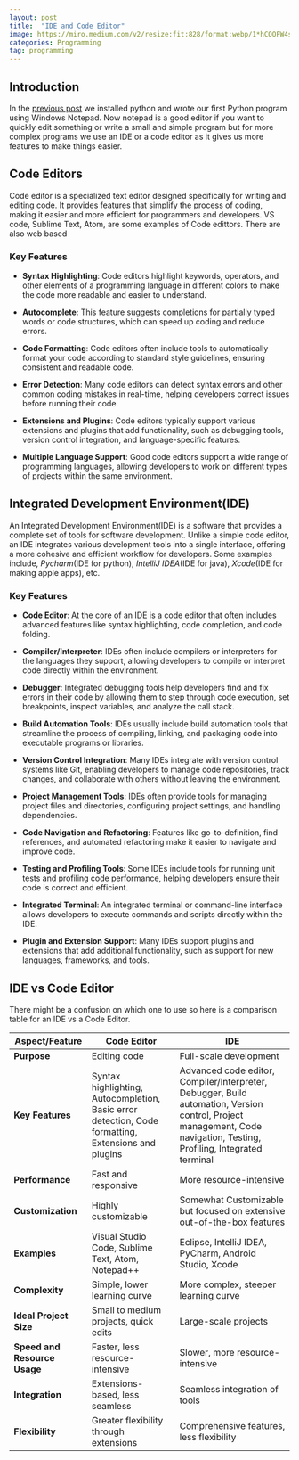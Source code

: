 ```yaml
---
layout: post
title:  "IDE and Code Editor"
image: https://miro.medium.com/v2/resize:fit:828/format:webp/1*hCOOFW4sQi1jz7-2u1sJGQ.png
categories: Programming
tag: programming
---
```


## Introduction
In the [previous post](https://devincog.github.io/blogs/programming/2024/05/14/Getting-Started-With-Python.html) we installed python and wrote our first Python program using Windows Notepad. Now notepad is a good editor if you want to quickly edit something or write a small and simple program but for more complex programs we use an IDE or a code editor as it gives us more features to make things easier.


## Code Editors

Code editor is a specialized text editor designed specifically for writing and editing code. It provides features that simplify the process of coding, making it easier and more efficient for programmers and developers. VS code, Sublime Text, Atom, are some examples of Code edittors. There are also web based

### Key Features

* **Syntax Highlighting**: Code editors highlight keywords, operators, and other elements of a programming language in different colors to make the code more readable and easier to understand.

* **Autocomplete**: This feature suggests completions for partially typed words or code structures, which can speed up coding and reduce errors.

* **Code Formatting**: Code editors often include tools to automatically format your code according to standard style guidelines, ensuring consistent and readable code.

* **Error Detection**: Many code editors can detect syntax errors and other common coding mistakes in real-time, helping developers correct issues before running their code.

* **Extensions and Plugins**: Code editors typically support various extensions and plugins that add functionality, such as debugging tools, version control integration, and language-specific features.

* **Multiple Language Support**: Good code editors support a wide range of programming languages, allowing developers to work on different types of projects within the same environment.

## Integrated Development Environment(IDE)

An Integrated Development Environment(IDE) is a software that provides a complete set of tools for software development. Unlike a simple code editor, an IDE integrates various development tools into a single interface, offering a more cohesive and efficient workflow for developers. Some examples include, *Pycharm*(IDE for python), *IntelliJ IDEA*(IDE for java), *Xcode*(IDE for making apple apps), etc.

### Key Features

* **Code Editor**: At the core of an IDE is a code editor that often includes advanced features like syntax highlighting, code completion, and code folding.

* **Compiler/Interpreter**: IDEs often include compilers or interpreters for the languages they support, allowing developers to compile or interpret code directly within the environment.

* **Debugger**: Integrated debugging tools help developers find and fix errors in their code by allowing them to step through code execution, set breakpoints, inspect variables, and analyze the call stack.

* **Build Automation Tools**: IDEs usually include build automation tools that streamline the process of compiling, linking, and packaging code into executable programs or libraries.

* **Version Control Integration**: Many IDEs integrate with version control systems like Git, enabling developers to manage code repositories, track changes, and collaborate with others without leaving the environment.

* **Project Management Tools**: IDEs often provide tools for managing project files and directories, configuring project settings, and handling dependencies.

* **Code Navigation and Refactoring**: Features like go-to-definition, find references, and automated refactoring make it easier to navigate and improve code.

* **Testing and Profiling Tools**: Some IDEs include tools for running unit tests and profiling code performance, helping developers ensure their code is correct and efficient.

* **Integrated Terminal**: An integrated terminal or command-line interface allows developers to execute commands and scripts directly within the IDE.

* **Plugin and Extension Support**: Many IDEs support plugins and extensions that add additional functionality, such as support for new languages, frameworks, and tools.

## IDE vs Code Editor

There might be a confusion on which one to use so here is a comparison table for an IDE vs a Code Editor.

| Aspect/Feature               | Code Editor                                                                                         | IDE                                                                                                                                                                   |
| ---------------------------- | --------------------------------------------------------------------------------------------------- | --------------------------------------------------------------------------------------------------------------------------------------------------------------------- |
| **Purpose**                  | Editing code                                                                                        | Full-scale development                                                                                                                                                |
| **Key Features**             | Syntax highlighting, Autocompletion, Basic error detection, Code formatting, Extensions and plugins | Advanced code editor, Compiler/Interpreter, Debugger, Build automation, Version control, Project management, Code navigation, Testing, Profiling, Integrated terminal |
| **Performance**              | Fast and responsive                                                                                 | More resource-intensive                                                                                                                                               |
| **Customization**            | Highly customizable                                                                                 | Somewhat Customizable but focused on extensive out-of-the-box features                                                                                                           |
| **Examples**                 | Visual Studio Code, Sublime Text, Atom, Notepad++                                                   | Eclipse, IntelliJ IDEA, PyCharm, Android Studio, Xcode                                                                                                                |
| **Complexity**               | Simple, lower learning curve                                                                        | More complex, steeper learning curve                                                                                                                                  |
| **Ideal Project Size**       | Small to medium projects, quick edits                                                               | Large-scale projects                                                                                                                                                  |
| **Speed and Resource Usage** | Faster, less resource-intensive                                                                     | Slower, more resource-intensive                                                                                                                                       |
| **Integration**              | Extensions-based, less seamless                                                                     | Seamless integration of tools                                                                                                                                         |
| **Flexibility**              | Greater flexibility through extensions                                                              | Comprehensive features, less flexibility                                                                                                                              |

